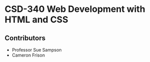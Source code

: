 # CSD-340 Web Development with HTML and CSS
## Contributors
- Professor Sue Sampson
- Cameron Frison